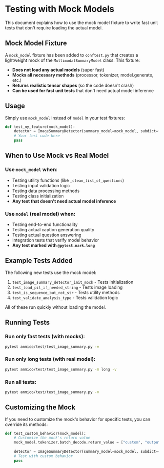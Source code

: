 # Testing with Mock Models

This document explains how to use the mock model fixture to write fast unit tests that don't require loading the actual model.

## Mock Model Fixture

A `mock_model` fixture has been added to `conftest.py` that creates a lightweight mock of the `MultimodalSummaryModel` class. This fixture:

- **Does not load any actual models** (super fast)
- **Mocks all necessary methods** (processor, tokenizer, model.generate, etc.)
- **Returns realistic tensor shapes** (so the code doesn't crash)
- **Can be used for fast unit tests** that don't need actual model inference

## Usage

Simply use `mock_model` instead of `model` in your test fixtures:

```python
def test_my_feature(mock_model):
    detector = ImageSummaryDetector(summary_model=mock_model, subdict={})
    # Your test code here
    pass
```

## When to Use Mock vs Real Model

### Use `mock_model` when:
- Testing utility functions (like `_clean_list_of_questions`)
- Testing input validation logic
- Testing data processing methods
- Testing class initialization
- **Any test that doesn't need actual model inference**

### Use `model` (real model) when:
- Testing end-to-end functionality
- Testing actual caption generation quality
- Testing actual question answering
- Integration tests that verify model behavior
- **Any test marked with `@pytest.mark.long`**

## Example Tests Added

The following new tests use the mock model:

1. `test_image_summary_detector_init_mock` - Tests initialization
2. `test_load_pil_if_needed_string` - Tests image loading
3. `test_is_sequence_but_not_str` - Tests utility methods
4. `test_validate_analysis_type` - Tests validation logic

All of these run quickly without loading the model.

## Running Tests

### Run only fast tests (with mocks):
```bash
pytest ammico/test/test_image_summary.py -v
```

### Run only long tests (with real model):
```bash
pytest ammico/test/test_image_summary.py -m long -v
```

### Run all tests:
```bash
pytest ammico/test/test_image_summary.py -v
```

## Customizing the Mock

If you need to customize the mock's behavior for specific tests, you can override its methods:

```python
def test_custom_behavior(mock_model):
    # Customize the mock's return value
    mock_model.tokenizer.batch_decode.return_value = ["custom", "output"]
    
    detector = ImageSummaryDetector(summary_model=mock_model, subdict={})
    # Test with custom behavior
    pass
```

